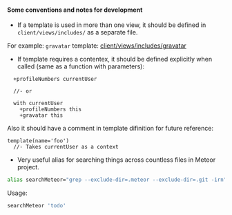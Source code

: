 #### Some conventions and notes for development

  - If a template is used in more than one view, it should be defined in ```client/views/includes/``` as a separate file.

  For example: ```gravatar``` template: [client/views/includes/gravatar](https://github.com/leakyMirror/meteor-twatter/blob/master/client/views/includes/gravatar.jade)

  - If template requires a contentex, it should be defined explicitly when called (same as a function with parameters):
  ```jade
    +profileNumbers currentUser

    //- or

    with currentUser
      +profileNumbers this
      +gravatar this
  ```
  Also it should have a comment in template difinition for future reference:
  ```jade
  template(name='foo')
    //- Takes currentUser as a context
  ```

  - Very useful alias for searching things across countless files in Meteor project.

  ```bash
  alias searchMeteor="grep --exclude-dir=.meteor --exclude-dir=.git -irn"
  ```

  Usage:
  ```bash
  searchMeteor 'todo'
  ```
